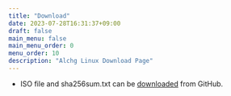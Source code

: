 ```yaml
---
title: "Download"
date: 2023-07-28T16:31:37+09:00
draft: false
main_menu: false
main_menu_order: 0
menu_order: 10
description: "Alchg Linux Download Page"
---
```

- ISO file and sha256sum.txt can be [downloaded](https://github.com/alchg/AlchgLinux/releases/tag/latest) from GitHub.  
